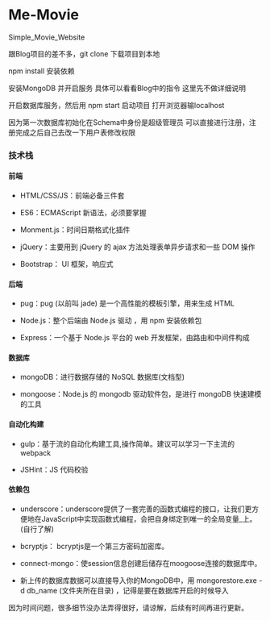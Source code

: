 # Me-Movie
Simple_Movie_Website


跟Blog项目的差不多，git clone 下载项目到本地

npm install 安装依赖

安装MongoDB 并开启服务 具体可以看看Blog中的指令 这里先不做详细说明

开启数据库服务，然后用 npm start 启动项目 打开浏览器输localhost

因为第一次数据库初始化在Schema中身份是超级管理员
可以直接进行注册，注册完成之后自己去改一下用户表修改权限

### 技术栈

#### 前端

- HTML/CSS/JS：前端必备三件套

- ES6：ECMAScript 新语法，必须要掌握

- Monment.js：时间日期格式化插件

- jQuery：主要用到 jQuery 的 ajax 方法处理表单异步请求和一些 DOM 操作

- Bootstrap： UI 框架，响应式

#### 后端

- pug：pug (以前叫 jade) 是一个高性能的模板引擎，用来生成 HTML

- Node.js：整个后端由 Node.js 驱动 ，用 npm 安装依赖包

- Express：一个基于 Node.js 平台的 web 开发框架，由路由和中间件构成

#### 数据库

- mongoDB：进行数据存储的 NoSQL 数据库(文档型)

- mongoose：Node.js 的 mongodb 驱动软件包，是进行 mongoDB 快速建模的工具

#### 自动化构建

- gulp：基于流的自动化构建工具,操作简单。建议可以学习一下主流的webpack

- JSHint：JS 代码校验

#### 依赖包

- underscore：underscore提供了一套完善的函数式编程的接口，让我们更方便地在JavaScript中实现函数式编程，会把自身绑定到唯一的全局变量_上。(自行了解)

- bcryptjs： bcryptjs是一个第三方密码加密库。

- connect-mongo：使session信息创建后储存在moogoose连接的数据库中。

- 新上传的数据库数据可以直接导入你的MongoDB中，用 mongorestore.exe -d db_name (文件夹所在目录) ，记得是要在数据库开启的时候导入

因为时间问题，很多细节没办法弄得很好，请谅解，后续有时间再进行更新。
